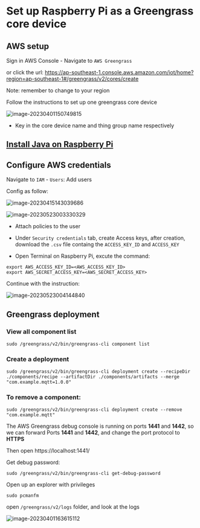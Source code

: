 # Set up Raspberry Pi as a Greengrass core device

## AWS setup

Sign in AWS Console - Navigate to `AWS Greengrass`

or click the url: https://ap-southeast-1.console.aws.amazon.com/iot/home?region=ap-southeast-1#/greengrass/v2/cores/create

Note: remember to change to your region

Follow the instructions to set up one greengrass core device

![image-20230401150749815](https://p.ipic.vip/mapf6c.png)

- Key in the core device name and thing group name respectively

## [Install Java on Raspberry Pi](https://pimylifeup.com/raspberry-pi-java/)

## Configure AWS credentials

Navigate to `IAM` - `Users`: Add users

Config as follow:

![image-20230415143039686](https://p.ipic.vip/gn1doy.png)

![image-20230523003330329](https://p.ipic.vip/xz55ex.png)

- Attach policies to the user
- Under `Security credentials` tab, create Access keys, after creation, download the `.csv` file containg the `ACCESS_KEY_ID` and `ACCESS_KEY`

- Open Terminal on Raspberry Pi, excute the command:


```
export AWS_ACCESS_KEY_ID=<AWS_ACCESS_KEY_ID>
export AWS_SECRET_ACCESS_KEY=<AWS_SECRET_ACCESS_KEY>
```

Continue with the instruction:

![image-20230523004144840](https://p.ipic.vip/f9l3mo.png)

## Greengrass deployment

### View all component list

```
sudo /greengrass/v2/bin/greengrass-cli component list
```

### Create a deployment

```
sudo /greengrass/v2/bin/greengrass-cli deployment create --recipeDir ./components/recipe --artifactDir ./components/artifacts --merge "com.example.mqtt=1.0.0"
```

### To remove a component:

```
sudo /greengrass/v2/bin/greengrass-cli deployment create --remove "com.example.mqtt"
```

The AWS Greengrass debug console is running on ports **1441** and **1442**, so we can forward Ports **1441** and **1442**, and change the port protocol to **HTTPS**

Then open https://localhost:1441/

Get debug password:

```
sudo /greengrass/v2/bin/greengrass-cli get-debug-password
```

Open up an explorer with privileges 

```
sudo pcmanfm
```

open `/greengrass/v2/logs` folder, and look at the logs

![image-20230401163615112](https://p.ipic.vip/679r3y.png)

